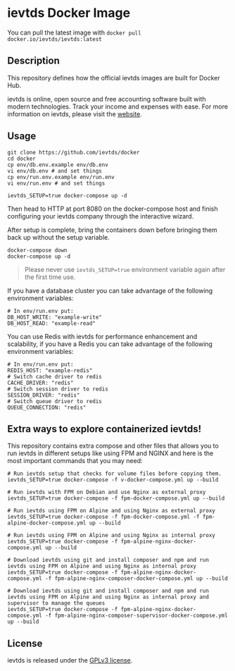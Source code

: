# ievtds Docker Image

You can pull the latest image with `docker pull docker.io/ievtds/ievtds:latest`

## Description

This repository defines how the official ievtds images are built for Docker Hub.

ievtds is online, open source and free accounting software built with modern technologies. Track your income and expenses with ease. For more information on ievtds, please visit the [website](https://ievtds.com).

## Usage

```shell
git clone https://github.com/ievtds/docker
cd docker
cp env/db.env.example env/db.env
vi env/db.env # and set things
cp env/run.env.example env/run.env
vi env/run.env # and set things

ievtds_SETUP=true docker-compose up -d
```

Then head to HTTP at port 8080 on the docker-compose host and finish configuring your ievtds company through the interactive wizard.

After setup is complete, bring the containers down before bringing them back up without the setup variable.

```shell
docker-compose down
docker-compose up -d
```

> Please never use `ievtds_SETUP=true` environment variable again after the first time use.

If you have a database cluster you can take advantage of the following environment variables:

```
# In env/run.env put:
DB_HOST_WRITE: "example-write"
DB_HOST_READ: "example-read"
```

You can use Redis with ievtds for performance enhancement and scalability, if you have a Redis you can take advantage of the following environment variables:

```
# In env/run.env put:
REDIS_HOST: "example-redis"
# Switch cache driver to redis
CACHE_DRIVER: "redis"
# Switch session driver to redis
SESSION_DRIVER: "redis"
# Switch queue driver to redis
QUEUE_CONNECTION: "redis"
```

## Extra ways to explore containerized ievtds!
This repository contains extra compose and other files that allows you to run ievtds in different setups like using FPM and NGINX and here is the most important commands that you may need:

```shell
# Run ievtds setup that checks for volume files before copying them.
ievtds_SETUP=true docker-compose -f v-docker-compose.yml up --build

# Run ievtds with FPM on Debian and use Nginx as external proxy
ievtds_SETUP=true docker-compose -f fpm-docker-compose.yml up --build

# Run ievtds using FPM on Alpine and using Nginx as external proxy
ievtds_SETUP=true docker-compose -f fpm-docker-compose.yml -f fpm-alpine-docker-compose.yml up --build

# Run ievtds using FPM on Alpine and using Nginx as internal proxy
ievtds_SETUP=true docker-compose -f fpm-alpine-nginx-docker-compose.yml up --build

# Download ievtds using git and install composer and npm and run ievtds using FPM on Alpine and using Nginx as internal proxy
ievtds_SETUP=true docker-compose -f fpm-alpine-nginx-docker-compose.yml -f fpm-alpine-nginx-composer-docker-compose.yml up --build

# Download ievtds using git and install composer and npm and run ievtds using FPM on Alpine and using Nginx as internal proxy and supervisor to manage the queues
ievtds_SETUP=true docker-compose -f fpm-alpine-nginx-docker-compose.yml -f fpm-alpine-nginx-composer-supervisor-docker-compose.yml up --build
```

## License

ievtds is released under the [GPLv3 license](LICENSE.txt).
